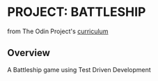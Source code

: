 # PROJECT: BATTLESHIP
from The Odin Project's [curriculum](https://www.theodinproject.com/courses/javascript/lessons/battleship?ref=lnav)

## Overview
A Battleship game using Test Driven Development